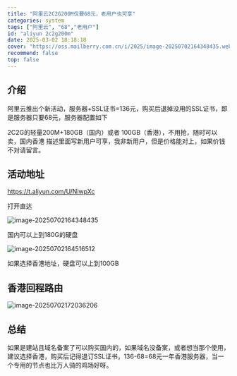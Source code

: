 ```yaml
---
title: "阿里云2C2G200M仅要68元，老用户也可享"
categories: system
tags: ["阿里云", "68","老用户"]
id: "aliyun 2c2g200m"
date: 2025-03-02 18:18:18
cover: "https://oss.mailberry.com.cn/i/2025/image-20250702164348435.webp"
recommend: false
top: false
--- 
```



## 介绍

阿里云推出个新活动，服务器+SSL证书=136元，购买后退掉没用的SSL证书，即是服务器只要68元，服务器配置如下

2C2G的轻量200M+180GB（国内）或者 100GB（香港），不用抢，随时可以卖，国内香港
描述里面写新用户可享，我非新用户，但是价格能对上，如果价钱不对请留言。

## 活动地址

https://t.aliyun.com/U/NiwpXc

打开直达

![image-20250702164348435](https://oss.mailberry.com.cn/i/2025/image-20250702164348435.webp)

国内可以上到180G的硬盘

![image-20250702164516512](https://oss.mailberry.com.cn/i/2025/image-20250702164516512.webp)

如果选择香港地址，硬盘可以上到100GB

## 香港回程路由

![image-20250702172036206](https://oss.mailberry.com.cn/i/2025/image-20250702172036206.webp)

## 总结

如果是建站且域名备案了可以购买国内的，如果域名没备案，或者想当那个使用，建议选择香港，购买后记得退订SSL证书，136-68=68元一年香港服务器，当一个专用的节点也比万人骑的鸡场好呀。